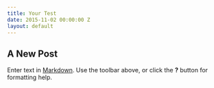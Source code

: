 ```yaml
---
title: Your Test
date: 2015-11-02 00:00:00 Z
layout: default
---
```


## A New Post

Enter text in [Markdown](http://daringfireball.net/projects/markdown/). Use the toolbar above, or click the **?** button for formatting help.
